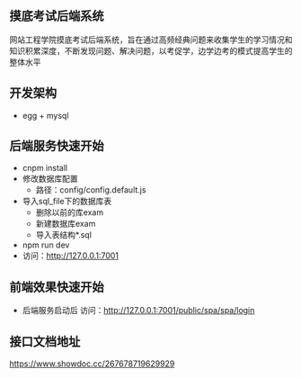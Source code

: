 ## 摸底考试后端系统
网站工程学院摸底考试后端系统，旨在通过高频经典问题来收集学生的学习情况和知识积累深度，不断发现问题、解决问题，以考促学，边学边考的模式提高学生的整体水平

## 开发架构
- egg + mysql

## 后端服务快速开始
-  cnpm install
-  修改数据库配置
    - 路径：config/config.default.js
-  导入sql_file下的数据库表
    - 删除以前的库exam
    - 新建数据库exam
    - 导入表结构*.sql
-  npm run dev
-  访问：http://127.0.0.1:7001

## 前端效果快速开始
- 后端服务启动后
访问：http://127.0.0.1:7001/public/spa/spa/login

## 接口文档地址
https://www.showdoc.cc/267678719629929